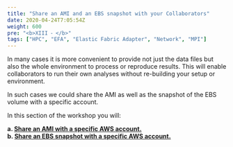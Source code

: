 ```yaml
---
title: "Share an AMI and an EBS snapshot with your Collaborators"
date: 2020-04-24T7:05:54Z
weight: 600
pre: "<b>XIII ⁃ </b>"
tags: ["HPC", "EFA", "Elastic Fabric Adapter", "Network", "MPI"]
---
```


In many cases it is more convenient to provide not just the data files but also the whole environment to process or reproduce results. This will enable collaborators to run their own analyses without re-building your setup or environment.

In such cases we could share the AMI as well as the snapshot of the EBS volume with a specific account.

In this section of the workshop you will:

**a.	[Share an AMI with a specific AWS account.](http://slchen-lab-training.s3-website-ap-southeast-1.amazonaws.com/13-shareami/02-shareami.html)**   
**b.	[Share an EBS snapshot with a specific AWS account.](http://slchen-lab-training.s3-website-ap-southeast-1.amazonaws.com/13-shareami/03-sharesnapshot.html)**  
